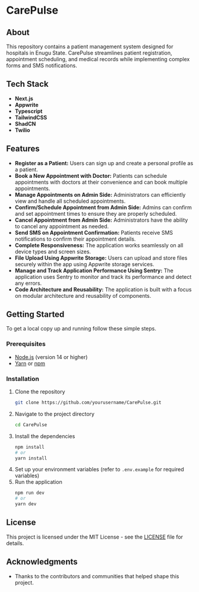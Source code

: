 # CarePulse

## About
This repository contains a patient management system designed for hospitals in Enugu State. CarePulse streamlines patient registration, appointment scheduling, and medical records while implementing complex forms and SMS notifications.

## Tech Stack
- **Next.js**
- **Appwrite**
- **Typescript**
- **TailwindCSS**
- **ShadCN**
- **Twilio**

## Features
- **Register as a Patient:** Users can sign up and create a personal profile as a patient.
- **Book a New Appointment with Doctor:** Patients can schedule appointments with doctors at their convenience and can book multiple appointments.
- **Manage Appointments on Admin Side:** Administrators can efficiently view and handle all scheduled appointments.
- **Confirm/Schedule Appointment from Admin Side:** Admins can confirm and set appointment times to ensure they are properly scheduled.
- **Cancel Appointment from Admin Side:** Administrators have the ability to cancel any appointment as needed.
- **Send SMS on Appointment Confirmation:** Patients receive SMS notifications to confirm their appointment details.
- **Complete Responsiveness:** The application works seamlessly on all device types and screen sizes.
- **File Upload Using Appwrite Storage:** Users can upload and store files securely within the app using Appwrite storage services.
- **Manage and Track Application Performance Using Sentry:** The application uses Sentry to monitor and track its performance and detect any errors.
- **Code Architecture and Reusability:** The application is built with a focus on modular architecture and reusability of components.

## Getting Started
To get a local copy up and running follow these simple steps.

### Prerequisites
- [Node.js](https://nodejs.org/) (version 14 or higher)
- [Yarn](https://yarnpkg.com/) or [npm](https://www.npmjs.com/get-npm)

### Installation
1. Clone the repository
   ```bash
   git clone https://github.com/yourusername/CarePulse.git
   ```
2. Navigate to the project directory
   ```bash
   cd CarePulse
   ```
3. Install the dependencies
   ```bash
   npm install
   # or
   yarn install
   ```
4. Set up your environment variables (refer to `.env.example` for required variables)
5. Run the application
   ```bash
   npm run dev
   # or
   yarn dev
   ```

## License
This project is licensed under the MIT License - see the [LICENSE](LICENSE) file for details.

## Acknowledgments
- Thanks to the contributors and communities that helped shape this project.
